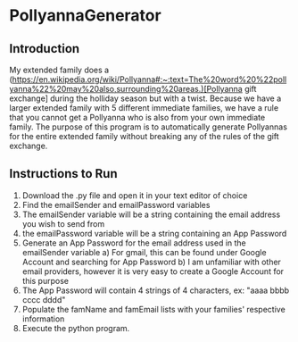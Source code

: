 # PollyannaGenerator

## Introduction
My extended family does a (https://en.wikipedia.org/wiki/Pollyanna#:~:text=The%20word%20%22pollyanna%22%20may%20also,surrounding%20areas.)[Pollyanna gift exchange] during the holliday season but with a twist. Because we have a larger extended family with 5 different immediate families, we have a rule that you cannot get a Pollyanna who is also from your own immediate family. The purpose of this program is to automatically generate Pollyannas for the entire extended family without breaking any of the rules of the gift exchange.

## Instructions to Run
1. Download the .py file and open it in your text editor of choice
2. Find the emailSender and emailPassword variables
3. The emailSender variable will be a string containing the email address you wish to send from
4. the emailPassword variable will be a string containing an App Password
5. Generate an App Password for the email address used in the emailSender variable
     a) For gmail, this can be found under Google Account and searching for App Password
     b) I am unfamiliar with other email providers, however it is very easy to create a Google Account for this purpose
6. The App Password will contain 4 strings of 4 characters, ex: "aaaa bbbb cccc dddd"
7. Populate the famName and famEmail lists with your families' respective information
8. Execute the python program.
